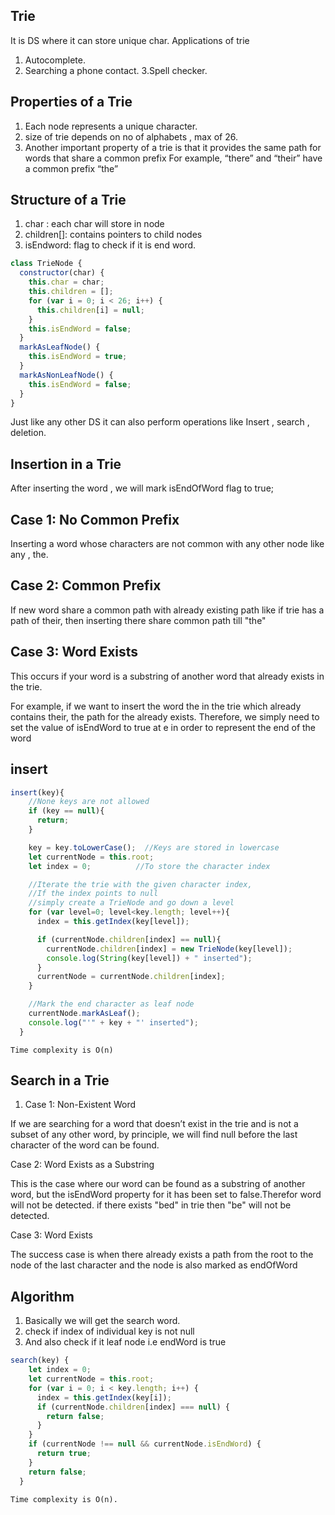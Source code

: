 ## Trie

It is DS where it can store unique char.
Applications of trie

1. Autocomplete.
2. Searching a phone contact.
   3.Spell checker.

## Properties of a Trie

1. Each node represents a unique character.
2. size of trie depends on no of alphabets , max of 26.
3. Another important property of a trie is that it provides the same path for words that share a common prefix
   For example, “there” and “their” have a common prefix “the”

## Structure of a Trie

1. char : each char will store in node
2. children[]: contains pointers to child nodes
3. isEndword: flag to check if it is end word.

```javascript
class TrieNode {
  constructor(char) {
    this.char = char;
    this.children = [];
    for (var i = 0; i < 26; i++) {
      this.children[i] = null;
    }
    this.isEndWord = false;
  }
  markAsLeafNode() {
    this.isEndWord = true;
  }
  markAsNonLeafNode() {
    this.isEndWord = false;
  }
}
```

Just like any other DS it can also perform operations like Insert , search , deletion.

## Insertion in a Trie

After inserting the word , we will mark isEndOfWord flag to true;

## Case 1: No Common Prefix

Inserting a word whose characters are not common with any other node like
any , the.

## Case 2: Common Prefix

If new word share a common path with already existing path like if trie has a path of their, then inserting there share common path till "the"

## Case 3: Word Exists

This occurs if your word is a substring of another word that already exists in the trie.

For example, if we want to insert the​ word the in the trie which already contains their, the path for the already exists. Therefore, we simply need to set the value of isEndWord to true at e in order to represent the end of the word

## insert

```javascript
insert(key){
    //None keys are not allowed
    if (key == null){
      return;
    }

    key = key.toLowerCase();  //Keys are stored in lowercase
    let currentNode = this.root;
    let index = 0;          //To store the character index

    //Iterate the trie with the given character index,
    //If the index points to null
    //simply create a TrieNode and go down a level
    for (var level=0; level<key.length; level++){
      index = this.getIndex(key[level]);

      if (currentNode.children[index] == null){
        currentNode.children[index] = new TrieNode(key[level]);
        console.log(String(key[level]) + " inserted");
      }
      currentNode = currentNode.children[index];
    }

    //Mark the end character as leaf node
    currentNode.markAsLeaf();
    console.log("'" + key + "' inserted");
  }

```

```
Time complexity is O(n)
```

## Search in a Trie

1. Case 1: Non-Existent Word

If we are searching for a word that doesn’t exist in the trie and is not a subset of any other word, by principle, we will find null before the last character of the word can be found.

Case 2: Word Exists as a Substring

This is the case where our word can be found as a substring of another word, but the isEndWord property for it has been set to false.Therefor word will not be detected.
if there exists "bed" in trie then "be" will not be detected.

Case 3: Word Exists

The success case is when there already exists a path from the root to the node of the last character and the node is also marked as endOfWord

## Algorithm

1. Basically we will get the search word.
2. check if index of individual key is not null
3. And also check if it leaf node i.e endWord is true

```javascript
search(key) {
    let index = 0;
    let currentNode = this.root;
    for (var i = 0; i < key.length; i++) {
      index = this.getIndex(key[i]);
      if (currentNode.children[index] === null) {
        return false;
      }
    }
    if (currentNode !== null && currentNode.isEndWord) {
      return true;
    }
    return false;
  }
```

```
Time complexity is O(n).
```
